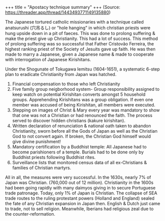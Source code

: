 +++
title = "Apostacy technique summary"
+++
(Source: https://threader.app/thread/1443493771149135880)

The Japanese tortured catholic missionaries with a technique called anatsurushi (穴吊るし) or "hole hanging" in which christian priests were hung upside down in a pit of faeces. This was done to prolong suffering & make the priest give up Christianity. This had a lot of success. This method of prolong suffering was so successful that Father Cristovão Ferreira, the highest ranking priest of the Society of Jesuits gave up faith. He was then made to marry a Japanese, given a Japanese name & made to cooperate with interrogation of Japanese Kirishitans.

Under the Shogunate of Tokugawa Iemitsu (1604-1651), a systematic 6-step plan to eradicate Christianity from Japan was hatched.

1) Financial compensation to those who left Christianity
2) Five family group neigborhood system- Group responsibility assigned to keep watch on potential Kirishitan converts amongst 5 household groups. Apprehending Kirishitans was a group obligation. If even one member was accused of being Kirishitan, all members were executed.
3) Stepping on images of Christ & Mary every year was mandatory to show that one was not a Christian or had renounced the faith. The process served to discover hidden christians (kakure kirishitan).
4) Written declaration of renunciation & national oath taken to abandon Christianity, sworn before all the Gods of Japan as well as the Christian God to not convert again. If broken, the Christian God himself would give divine punishment!
5) Mandatory certification by a Buddhist temple: All Japanese had to become parishioners of a temple. Burials had to be done only by Buddhist priests following Buddhist rites.
6) Surveillance lists that monitored census data of all ex-Christians & families of Christian martyrs. 

All in all, the measures were very successful. In the 1630s, nearly 7% of Japan was Christian. (760,000 out of 12 million). Christianity in the 1600s had been going rapidly with many daimyos giving in to secure Portuguese trade patronage. Today, only 1% of Japan is Christian. The collapse of SEA trade routes to the ruling protestant powers (Holland and England) sealed the fate of any Christian expansion in Japan then. English & Dutch just came to trade, not to sell religion. Meanwhile, Iberians had religious zeal due to the counter-reformation. 